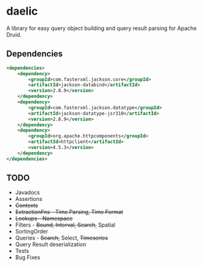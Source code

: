 # daelic

A library for easy query object building and query result parsing for Apache Druid.

## Dependencies

```XML
<dependencies>
    <dependency>
        <groupId>com.fasterxml.jackson.core</groupId>
        <artifactId>jackson-databind</artifactId>
        <version>2.8.9</version>
    </dependency>
    <dependency>
        <groupId>com.fasterxml.jackson.datatype</groupId>
        <artifactId>jackson-datatype-jsr310</artifactId>
        <version>2.8.9</version>
    </dependency>
    <dependency>
        <groupId>org.apache.httpcomponents</groupId>
        <artifactId>httpclient</artifactId>
        <version>4.5.3</version>
    </dependency>
</dependencies>
```

## TODO
- Javadocs
- Assertions
- ~~Contexts~~
- ~~ExtractionFns - Time Parsing, Time Format~~
- ~~Lookups - Namespace~~
- Filters - ~~Bound, Interval, Search,~~ Spatial
- SortingOrder
- Queries - ~~Search,~~ Select, ~~Timeseries~~
- Query Result deserialization
- Tests
- Bug Fixes